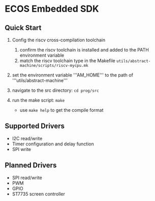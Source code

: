 # ECOS Embedded SDK
## Quick Start
1. Config the riscv cross-compilation toolchain
    1. confirm the riscv toolchain is installed and added to the PATH environment variable
    2. match the riscv toolchain type in the Makefile ```utils/abstract-machine/scripts/riscv-mycpu.mk```

2. set the environment variable '''AM_HOME''' to the path of '''utils/abstract-machine'''
3. navigate to the src directory: `cd prog/src`
4. run the make script: `make`
    - use `make help` to get the compile format

## Supported Drivers
- I2C read/write
- Timer configuration and delay function
- SPI write

## Planned Drivers
- SPI read/write
- PWM
- GPIO
- ST7735 screen controller
